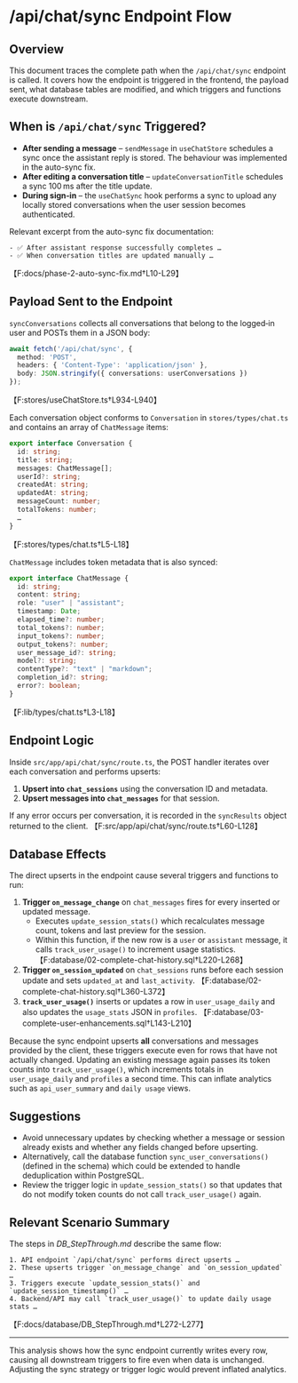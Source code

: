 # /api/chat/sync Endpoint Flow

## Overview
This document traces the complete path when the `/api/chat/sync` endpoint is called. It covers how the endpoint is triggered in the frontend, the payload sent, what database tables are modified, and which triggers and functions execute downstream.

## When is `/api/chat/sync` Triggered?
- **After sending a message** – `sendMessage` in `useChatStore` schedules a sync once the assistant reply is stored. The behaviour was implemented in the auto-sync fix.
- **After editing a conversation title** – `updateConversationTitle` schedules a sync 100 ms after the title update.
- **During sign‑in** – the `useChatSync` hook performs a sync to upload any locally stored conversations when the user session becomes authenticated.

Relevant excerpt from the auto-sync fix documentation:
```
- ✅ After assistant response successfully completes …
- ✅ When conversation titles are updated manually …
```
【F:docs/phase-2-auto-sync-fix.md†L10-L29】

## Payload Sent to the Endpoint
`syncConversations` collects all conversations that belong to the logged‑in user and POSTs them in a JSON body:
```ts
await fetch('/api/chat/sync', {
  method: 'POST',
  headers: { 'Content-Type': 'application/json' },
  body: JSON.stringify({ conversations: userConversations })
});
```
【F:stores/useChatStore.ts†L934-L940】

Each conversation object conforms to `Conversation` in `stores/types/chat.ts` and contains an array of `ChatMessage` items:
```ts
export interface Conversation {
  id: string;
  title: string;
  messages: ChatMessage[];
  userId?: string;
  createdAt: string;
  updatedAt: string;
  messageCount: number;
  totalTokens: number;
  …
}
```
【F:stores/types/chat.ts†L5-L18】

`ChatMessage` includes token metadata that is also synced:
```ts
export interface ChatMessage {
  id: string;
  content: string;
  role: "user" | "assistant";
  timestamp: Date;
  elapsed_time?: number;
  total_tokens?: number;
  input_tokens?: number;
  output_tokens?: number;
  user_message_id?: string;
  model?: string;
  contentType?: "text" | "markdown";
  completion_id?: string;
  error?: boolean;
}
```
【F:lib/types/chat.ts†L3-L18】

## Endpoint Logic
Inside `src/app/api/chat/sync/route.ts`, the POST handler iterates over each conversation and performs upserts:
1. **Upsert into `chat_sessions`** using the conversation ID and metadata.
2. **Upsert messages into `chat_messages`** for that session.

If any error occurs per conversation, it is recorded in the `syncResults` object returned to the client.
【F:src/app/api/chat/sync/route.ts†L60-L128】

## Database Effects
The direct upserts in the endpoint cause several triggers and functions to run:
1. **Trigger `on_message_change`** on `chat_messages` fires for every inserted or updated message.
   - Executes `update_session_stats()` which recalculates message count, tokens and last preview for the session.
   - Within this function, if the new row is a `user` or `assistant` message, it calls `track_user_usage()` to increment usage statistics.
【F:database/02-complete-chat-history.sql†L220-L268】
2. **Trigger `on_session_updated`** on `chat_sessions` runs before each session update and sets `updated_at` and `last_activity`.
【F:database/02-complete-chat-history.sql†L360-L372】
3. **`track_user_usage()`** inserts or updates a row in `user_usage_daily` and also updates the `usage_stats` JSON in `profiles`.
【F:database/03-complete-user-enhancements.sql†L143-L210】

Because the sync endpoint upserts **all** conversations and messages provided by the client, these triggers execute even for rows that have not actually changed. Updating an existing message again passes its token counts into `track_user_usage()`, which increments totals in `user_usage_daily` and `profiles` a second time. This can inflate analytics such as `api_user_summary` and `daily usage` views.

## Suggestions
- Avoid unnecessary updates by checking whether a message or session already exists and whether any fields changed before upserting.
- Alternatively, call the database function `sync_user_conversations()` (defined in the schema) which could be extended to handle deduplication within PostgreSQL.
- Review the trigger logic in `update_session_stats()` so that updates that do not modify token counts do not call `track_user_usage()` again.

## Relevant Scenario Summary
The steps in *DB_StepThrough.md* describe the same flow:
```
1. API endpoint `/api/chat/sync` performs direct upserts …
2. These upserts trigger `on_message_change` and `on_session_updated` …
3. Triggers execute `update_session_stats()` and `update_session_timestamp()` …
4. Backend/API may call `track_user_usage()` to update daily usage stats …
```
【F:docs/database/DB_StepThrough.md†L272-L277】

---
This analysis shows how the sync endpoint currently writes every row, causing all downstream triggers to fire even when data is unchanged. Adjusting the sync strategy or trigger logic would prevent inflated analytics. 
